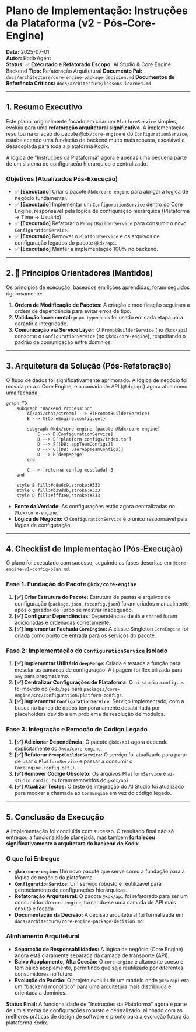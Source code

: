 # Plano de Implementação: Instruções da Plataforma (v2 - Pós-Core-Engine)

**Data:** 2025-07-01  
**Autor:** KodixAgent  
**Status:** ✅ **Executado e Refatorado**
**Escopo:** AI Studio & Core Engine Backend
**Tipo:** Refatoração Arquitetural
**Documento Pai:** `docs/architecture/core-engine-package-decision.md`
**Documentos de Referência Críticos:** `docs/architecture/lessons-learned.md`

---

## 1. Resumo Executivo

Este plano, originalmente focado em criar um `PlatformService` simples, evoluiu para uma **refatoração arquitetural significativa**. A implementação resultou na criação do pacote `@kdx/core-engine` e do `ConfigurationService`, estabelecendo uma fundação de backend muito mais robusta, escalável e desacoplada para toda a plataforma Kodix.

A lógica de "Instruções da Plataforma" agora é apenas uma pequena parte de um sistema de configuração hierárquico e centralizado.

### Objetivos (Atualizados Pós-Execução)

- ✅ **[Executado]** Criar o pacote `@kdx/core-engine` para abrigar a lógica de negócio fundamental.
- ✅ **[Executado]** Implementar um `ConfigurationService` dentro do Core Engine, responsável pela lógica de configuração hierárquica (Plataforma -> Time -> Usuário).
- ✅ **[Executado]** Refatorar o `PromptBuilderService` para consumir o novo `ConfigurationService`.
- ✅ **[Executado]** Remover o `PlatformService` e os arquivos de configuração legados do pacote `@kdx/api`.
- ✅ **[Executado]** Manter a implementação 100% no backend.

---

## 2. 🚦 Princípios Orientadores (Mantidos)

Os princípios de execução, baseados em lições aprendidas, foram seguidos rigorosamente:

1.  **Ordem de Modificação de Pacotes:** A criação e modificação seguiram a ordem de dependência para evitar erros de tipo.
2.  **Validação Incremental:** `pnpm typecheck` foi usado em cada etapa para garantir a integridade.
3.  **Comunicação via Service Layer:** O `PromptBuilderService` (no `@kdx/api`) consome o `ConfigurationService` (no `@kdx/core-engine`), respeitando o padrão de comunicação entre domínios.

---

## 3. Arquitetura da Solução (Pós-Refatoração)

O fluxo de dados foi significativamente aprimorado. A lógica de negócio foi movida para o Core Engine, e a camada de API (`@kdx/api`) agora atua como uma fachada.

```mermaid
graph TD
    subgraph "Backend Processing"
        A[/api/chat/stream] --> B(PromptBuilderService)
        B --> C{CoreEngine.config.get}

        subgraph @kdx/core-engine [pacote @kdx/core-engine]
            C --> D[ConfigurationService]
            D --> E["platform-configs/index.ts"]
            D --> F[(DB: appTeamConfigs)]
            D --> G[(DB: userAppTeamConfigs)]
            D --> H[deepMerge]
        end

        C --> |retorna config mesclada| B
    end

    style B fill:#c8e6c9,stroke:#333
    style C fill:#b39ddb,stroke:#333
    style D fill:#fff3e0,stroke:#333
```

- **Fonte da Verdade:** As configurações estão agora centralizadas no `@kdx/core-engine`.
- **Lógica de Negócio:** O `ConfigurationService` é o único responsável pela lógica de configuração.

---

## 4. Checklist de Implementação (Pós-Execução)

O plano foi executado com sucesso, seguindo as fases descritas em `@core-engine-v1-config-plan.md`.

### Fase 1: Fundação do Pacote `@kdx/core-engine`

1.  **[✅] Criar Estrutura do Pacote:** Estrutura de pastas e arquivos de configuração (`package.json`, `tsconfig.json`) foram criados manualmente após o gerador do Turbo se mostrar inadequado.
2.  **[✅] Configurar Dependências:** Dependências de `db` e `shared` foram adicionadas e ordenadas corretamente.
3.  **[✅] Implementar Fachada `CoreEngine`:** A classe Singleton `CoreEngine` foi criada como ponto de entrada para os serviços do pacote.

### Fase 2: Implementação do `ConfigurationService` Isolado

1.  **[✅] Implementar Utilitário `deepMerge`:** Criada e testada a função para mesclar as camadas de configuração. A tipagem foi flexibilizada para `any` para pragmatismo.
2.  **[✅] Centralizar Configurações de Plataforma:** O `ai-studio.config.ts` foi movido do `@kdx/api` para `packages/core-engine/src/configuration/platform-configs`.
3.  **[✅] Implementar `ConfigurationService`:** Serviço implementado, com a busca no banco de dados temporariamente desabilitada por placeholders devido a um problema de resolução de módulos.

### Fase 3: Integração e Remoção de Código Legado

1.  **[✅] Adicionar Dependência:** O pacote `@kdx/api` agora depende explicitamente do `@kdx/core-engine`.
2.  **[✅] Refatorar `PromptBuilderService`:** O serviço foi atualizado para parar de usar o `PlatformService` e passar a consumir o `CoreEngine.config.get()`.
3.  **[✅] Remover Código Obsoleto:** Os arquivos `PlatformService` e `ai-studio.config.ts` foram removidos do `@kdx/api`.
4.  **[✅] Atualizar Testes:** O teste de integração do AI Studio foi atualizado para mockar a chamada ao `CoreEngine` em vez do código legado.

---

## 5. Conclusão da Execução

A implementação foi concluída com sucesso. O resultado final não só entregou a funcionalidade planejada, mas também **fortaleceu significativamente a arquitetura do backend do Kodix**.

### O que foi Entregue

- **`@kdx/core-engine`:** Um novo pacote que serve como a fundação para a lógica de negócio da plataforma.
- **`ConfigurationService`:** Um serviço robusto e reutilizável para gerenciamento de configurações hierárquicas.
- **Refatoração Arquitetural:** O pacote `@kdx/api` foi refatorado para ser um consumidor do `core-engine`, tornando-se uma camada de API mais enxuta e focada.
- **Documentação da Decisão:** A decisão arquitetural foi formalizada em `docs/architecture/core-engine-package-decision.md`.

### Alinhamento Arquitetural

- **Separação de Responsabilidades:** A lógica de negócio (Core Engine) agora está claramente separada da camada de transporte (API).
- **Baixo Acoplamento, Alta Coesão:** O `core-engine` é altamente coeso e tem baixo acoplamento, permitindo que seja reutilizado por diferentes consumidores no futuro.
- **Evolução do Padrão:** O projeto evoluiu de um modelo onde `@kdx/api` era um "backend monolítico" para uma arquitetura mais distribuída e orientada a domínios.

**Status Final:** A funcionalidade de "Instruções da Plataforma" agora é parte de um sistema de configurações robusto e centralizado, alinhado com as melhores práticas de design de software e pronto para a evolução futura da plataforma Kodix.
